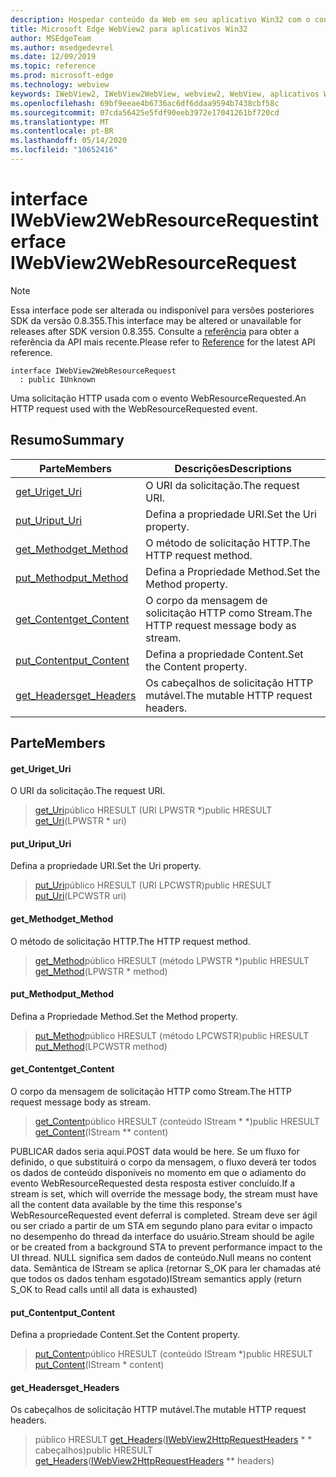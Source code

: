 ```yaml
---
description: Hospedar conteúdo da Web em seu aplicativo Win32 com o controle WebView2 do Microsoft Edge
title: Microsoft Edge WebView2 para aplicativos Win32
author: MSEdgeTeam
ms.author: msedgedevrel
ms.date: 12/09/2019
ms.topic: reference
ms.prod: microsoft-edge
ms.technology: webview
keywords: IWebView2, IWebView2WebView, webview2, WebView, aplicativos Win32, Win32, Edge
ms.openlocfilehash: 69bf9eeae4b6736ac6df6ddaa9594b7438cbf58c
ms.sourcegitcommit: 07cda56425e5fdf90eeb3972e17041261bf720cd
ms.translationtype: MT
ms.contentlocale: pt-BR
ms.lasthandoff: 05/14/2020
ms.locfileid: "10652416"
---
```

# <span data-ttu-id="e1e56-104">interface IWebView2WebResourceRequest</span><span class="sxs-lookup"><span data-stu-id="e1e56-104">interface IWebView2WebResourceRequest</span></span> 

> [!NOTE]
> <span data-ttu-id="e1e56-105">Essa interface pode ser alterada ou indisponível para versões posteriores SDK da versão 0.8.355.</span><span class="sxs-lookup"><span data-stu-id="e1e56-105">This interface may be altered or unavailable for releases after SDK version 0.8.355.</span></span> <span data-ttu-id="e1e56-106">Consulte a [referência](../../../webview2-api-reference.md) para obter a referência da API mais recente.</span><span class="sxs-lookup"><span data-stu-id="e1e56-106">Please refer to [Reference](../../../webview2-api-reference.md) for the latest API reference.</span></span>

```
interface IWebView2WebResourceRequest
  : public IUnknown
```

<span data-ttu-id="e1e56-107">Uma solicitação HTTP usada com o evento WebResourceRequested.</span><span class="sxs-lookup"><span data-stu-id="e1e56-107">An HTTP request used with the WebResourceRequested event.</span></span>

## <span data-ttu-id="e1e56-108">Resumo</span><span class="sxs-lookup"><span data-stu-id="e1e56-108">Summary</span></span>

 <span data-ttu-id="e1e56-109">Parte</span><span class="sxs-lookup"><span data-stu-id="e1e56-109">Members</span></span>                        | <span data-ttu-id="e1e56-110">Descrições</span><span class="sxs-lookup"><span data-stu-id="e1e56-110">Descriptions</span></span>
--------------------------------|---------------------------------------------
[<span data-ttu-id="e1e56-111">get_Uri</span><span class="sxs-lookup"><span data-stu-id="e1e56-111">get_Uri</span></span>](#get_uri) | <span data-ttu-id="e1e56-112">O URI da solicitação.</span><span class="sxs-lookup"><span data-stu-id="e1e56-112">The request URI.</span></span>
[<span data-ttu-id="e1e56-113">put_Uri</span><span class="sxs-lookup"><span data-stu-id="e1e56-113">put_Uri</span></span>](#put_uri) | <span data-ttu-id="e1e56-114">Defina a propriedade URI.</span><span class="sxs-lookup"><span data-stu-id="e1e56-114">Set the Uri property.</span></span>
[<span data-ttu-id="e1e56-115">get_Method</span><span class="sxs-lookup"><span data-stu-id="e1e56-115">get_Method</span></span>](#get_method) | <span data-ttu-id="e1e56-116">O método de solicitação HTTP.</span><span class="sxs-lookup"><span data-stu-id="e1e56-116">The HTTP request method.</span></span>
[<span data-ttu-id="e1e56-117">put_Method</span><span class="sxs-lookup"><span data-stu-id="e1e56-117">put_Method</span></span>](#put_method) | <span data-ttu-id="e1e56-118">Defina a Propriedade Method.</span><span class="sxs-lookup"><span data-stu-id="e1e56-118">Set the Method property.</span></span>
[<span data-ttu-id="e1e56-119">get_Content</span><span class="sxs-lookup"><span data-stu-id="e1e56-119">get_Content</span></span>](#get_content) | <span data-ttu-id="e1e56-120">O corpo da mensagem de solicitação HTTP como Stream.</span><span class="sxs-lookup"><span data-stu-id="e1e56-120">The HTTP request message body as stream.</span></span>
[<span data-ttu-id="e1e56-121">put_Content</span><span class="sxs-lookup"><span data-stu-id="e1e56-121">put_Content</span></span>](#put_content) | <span data-ttu-id="e1e56-122">Defina a propriedade Content.</span><span class="sxs-lookup"><span data-stu-id="e1e56-122">Set the Content property.</span></span>
[<span data-ttu-id="e1e56-123">get_Headers</span><span class="sxs-lookup"><span data-stu-id="e1e56-123">get_Headers</span></span>](#get_headers) | <span data-ttu-id="e1e56-124">Os cabeçalhos de solicitação HTTP mutável.</span><span class="sxs-lookup"><span data-stu-id="e1e56-124">The mutable HTTP request headers.</span></span>

## <span data-ttu-id="e1e56-125">Parte</span><span class="sxs-lookup"><span data-stu-id="e1e56-125">Members</span></span>

#### <span data-ttu-id="e1e56-126">get_Uri</span><span class="sxs-lookup"><span data-stu-id="e1e56-126">get_Uri</span></span> 

<span data-ttu-id="e1e56-127">O URI da solicitação.</span><span class="sxs-lookup"><span data-stu-id="e1e56-127">The request URI.</span></span>

> <span data-ttu-id="e1e56-128">[get_Uri](#get_uri)público HRESULT (URI LPWSTR \*)</span><span class="sxs-lookup"><span data-stu-id="e1e56-128">public HRESULT [get_Uri](#get_uri)(LPWSTR \* uri)</span></span>

#### <span data-ttu-id="e1e56-129">put_Uri</span><span class="sxs-lookup"><span data-stu-id="e1e56-129">put_Uri</span></span> 

<span data-ttu-id="e1e56-130">Defina a propriedade URI.</span><span class="sxs-lookup"><span data-stu-id="e1e56-130">Set the Uri property.</span></span>

> <span data-ttu-id="e1e56-131">[put_Uri](#put_uri)público HRESULT (URI LPCWSTR)</span><span class="sxs-lookup"><span data-stu-id="e1e56-131">public HRESULT [put_Uri](#put_uri)(LPCWSTR uri)</span></span>

#### <span data-ttu-id="e1e56-132">get_Method</span><span class="sxs-lookup"><span data-stu-id="e1e56-132">get_Method</span></span> 

<span data-ttu-id="e1e56-133">O método de solicitação HTTP.</span><span class="sxs-lookup"><span data-stu-id="e1e56-133">The HTTP request method.</span></span>

> <span data-ttu-id="e1e56-134">[get_Method](#get_method)público HRESULT (método LPWSTR \*)</span><span class="sxs-lookup"><span data-stu-id="e1e56-134">public HRESULT [get_Method](#get_method)(LPWSTR \* method)</span></span>

#### <span data-ttu-id="e1e56-135">put_Method</span><span class="sxs-lookup"><span data-stu-id="e1e56-135">put_Method</span></span> 

<span data-ttu-id="e1e56-136">Defina a Propriedade Method.</span><span class="sxs-lookup"><span data-stu-id="e1e56-136">Set the Method property.</span></span>

> <span data-ttu-id="e1e56-137">[put_Method](#put_method)público HRESULT (método LPCWSTR)</span><span class="sxs-lookup"><span data-stu-id="e1e56-137">public HRESULT [put_Method](#put_method)(LPCWSTR method)</span></span>

#### <span data-ttu-id="e1e56-138">get_Content</span><span class="sxs-lookup"><span data-stu-id="e1e56-138">get_Content</span></span> 

<span data-ttu-id="e1e56-139">O corpo da mensagem de solicitação HTTP como Stream.</span><span class="sxs-lookup"><span data-stu-id="e1e56-139">The HTTP request message body as stream.</span></span>

> <span data-ttu-id="e1e56-140">[get_Content](#get_content)público HRESULT (conteúdo IStream \* \*)</span><span class="sxs-lookup"><span data-stu-id="e1e56-140">public HRESULT [get_Content](#get_content)(IStream \*\* content)</span></span>

<span data-ttu-id="e1e56-141">PUBLICAR dados seria aqui.</span><span class="sxs-lookup"><span data-stu-id="e1e56-141">POST data would be here.</span></span> <span data-ttu-id="e1e56-142">Se um fluxo for definido, o que substituirá o corpo da mensagem, o fluxo deverá ter todos os dados de conteúdo disponíveis no momento em que o adiamento do evento WebResourceRequested desta resposta estiver concluído.</span><span class="sxs-lookup"><span data-stu-id="e1e56-142">If a stream is set, which will override the message body, the stream must have all the content data available by the time this response's WebResourceRequested event deferral is completed.</span></span> <span data-ttu-id="e1e56-143">Stream deve ser ágil ou ser criado a partir de um STA em segundo plano para evitar o impacto no desempenho do thread da interface do usuário.</span><span class="sxs-lookup"><span data-stu-id="e1e56-143">Stream should be agile or be created from a background STA to prevent performance impact to the UI thread.</span></span> <span data-ttu-id="e1e56-144">NULL significa sem dados de conteúdo.</span><span class="sxs-lookup"><span data-stu-id="e1e56-144">Null means no content data.</span></span> <span data-ttu-id="e1e56-145">Semântica de IStream se aplica (retornar S_OK para ler chamadas até que todos os dados tenham esgotado)</span><span class="sxs-lookup"><span data-stu-id="e1e56-145">IStream semantics apply (return S_OK to Read calls until all data is exhausted)</span></span>

#### <span data-ttu-id="e1e56-146">put_Content</span><span class="sxs-lookup"><span data-stu-id="e1e56-146">put_Content</span></span> 

<span data-ttu-id="e1e56-147">Defina a propriedade Content.</span><span class="sxs-lookup"><span data-stu-id="e1e56-147">Set the Content property.</span></span>

> <span data-ttu-id="e1e56-148">[put_Content](#put_content)público HRESULT (conteúdo IStream \*)</span><span class="sxs-lookup"><span data-stu-id="e1e56-148">public HRESULT [put_Content](#put_content)(IStream \* content)</span></span>

#### <span data-ttu-id="e1e56-149">get_Headers</span><span class="sxs-lookup"><span data-stu-id="e1e56-149">get_Headers</span></span> 

<span data-ttu-id="e1e56-150">Os cabeçalhos de solicitação HTTP mutável.</span><span class="sxs-lookup"><span data-stu-id="e1e56-150">The mutable HTTP request headers.</span></span>

> <span data-ttu-id="e1e56-151">público HRESULT [get_Headers](#get_headers)([IWebView2HttpRequestHeaders](IWebView2HttpRequestHeaders.md) \* \* cabeçalhos)</span><span class="sxs-lookup"><span data-stu-id="e1e56-151">public HRESULT [get_Headers](#get_headers)([IWebView2HttpRequestHeaders](IWebView2HttpRequestHeaders.md) \*\* headers)</span></span>

